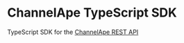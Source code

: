 # ChannelApe TypeScript SDK

TypeScript SDK for the [ChannelApe REST API](https://docs.channelape.io/)
